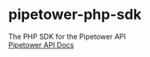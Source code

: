 # pipetower-php-sdk
The PHP SDK for the Pipetower API  
[Pipetower API Docs](https://pipetower.com/docs/api)
